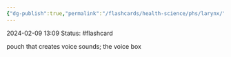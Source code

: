 ```yaml
---
{"dg-publish":true,"permalink":"/flashcards/health-science/phs/larynx/","updated":"2024-03-01T08:57:57.835-06:00"}
---
```


2024-02-09
13:09
Status: #flashcard

pouch that creates voice sounds; the voice box